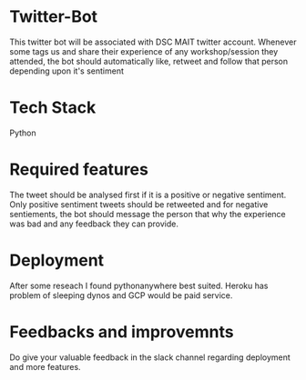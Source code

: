 # Twitter-Bot
This twitter bot will be associated with DSC MAIT twitter account. Whenever some tags us and share their experience of any workshop/session they attended, the bot should automatically like, retweet and follow that person depending upon it's sentiment

# Tech Stack 
Python 

# Required features
The tweet should be analysed first if it is a positive or negative sentiment. Only positive sentiment tweets should be retweeted and for negative sentiements, the bot should message the person that why the experience was bad and any feedback they can provide.

# Deployment
After some reseach I found pythonanywhere best suited. Heroku has problem of sleeping dynos and GCP would be paid service.

# Feedbacks and improvemnts
Do give your valuable feedback in the slack channel regarding deployment and more features.
